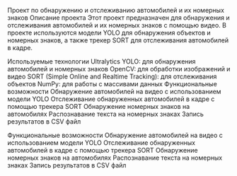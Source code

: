 Проект по обнаружению и отслеживанию автомобилей и их номерных знаков
Описание проекта
Этот проект предназначен для обнаружения и отслеживания автомобилей и их номерных знаков с помощью видео. В проекте используются модели YOLO для обнаружения объектов и номерных знаков, а также трекер SORT для отслеживания автомобилей в кадре.

Используемые технологии
Ultralytics YOLO: для обнаружения автомобилей и номерных знаков
OpenCV: для обработки изображений и видео
SORT (Simple Online and Realtime Tracking): для отслеживания объектов
NumPy: для работы с массивами данных
Функциональные возможности
Обнаружение автомобилей на видео с использованием модели YOLO
Отслеживание обнаруженных автомобилей в кадре с помощью трекера SORT
Обнаружение номерных знаков на автомобилях
Распознавание текста на номерных знаках
Запись результатов в CSV файл


Функциональные возможности
Обнаружение автомобилей на видео с использованием модели YOLO
Отслеживание обнаруженных автомобилей в кадре с помощью трекера SORT
Обнаружение номерных знаков на автомобилях
Распознавание текста на номерных знаках
Запись результатов в CSV файл
